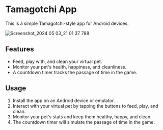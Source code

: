 # Tamagotchi App

This is a simple Tamagotchi-style app for Android devices.

![Screenshot_2024 05 03_21 01 37 788](https://github.com/IIEWFL/imad5112-assignment-2-ST10254488/assets/164567181/316a0c51-943a-4076-b500-d8161bfa5920)


## Features

- Feed, play with, and clean your virtual pet.
- Monitor your pet's health, happiness, and cleanliness.
- A countdown timer tracks the passage of time in the game.

## Usage

1. Install the app on an Android device or emulator.
2. Interact with your virtual pet by tapping the buttons to feed, play, and clean.
3. Monitor your pet's stats and keep them healthy, happy, and clean.
4. The countdown timer will simulate the passage of time in the game.
